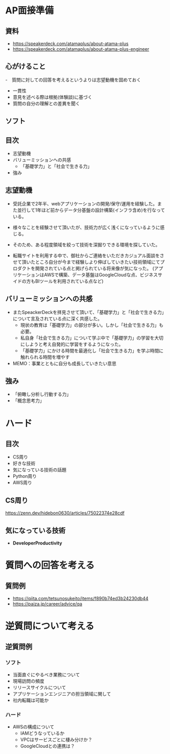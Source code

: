 # AP面接準備

## 資料
- https://speakerdeck.com/atamaplus/about-atama-plus
- https://speakerdeck.com/atamaplus/about-atama-plus-engineer

## 心がけること
-　質問に対しての回答を考えるというよりは志望動機を固めておく
- 一貫性
- 意見を述べる際は根拠(体験談)に基づく
- 質問の自分の理解との差異を聞く

## ソフト

## 目次
- 志望動機
- バリューミッションへの共感
  - 「基礎学力」と「社会で生きる力」
- 強み

## 志望動機
- 受託企業で2年半、webアプリケーションの開発/保守/運用を経験した。また並行して1年ほど前からデータ分基盤の設計構築(インフラ含め)を行なっている。
- 様々なことを経験させて頂いたが、技術力が広く浅くになっているように感じる。
- そのため、ある程度領域を絞って技術を深掘りできる環境を探していた。


- 転職サイトを利用する中で、御社からご連絡をいただきカジュアル面談をさせて頂いたところ自分が今まで経験しより伸ばしていきたい技術領域にてプロダクトを開発されている点と掲げられている将来像が気になった。
(アプリケーションはAWSで構築、データ基盤はGoogleCloudな点、ビジネスサイドの方もBIツールを利用されている点など)

## バリューミッションへの共感
- またSpeackerDeckを拝見させて頂いて、「基礎学力」と「社会で生きる力」について言及されている点に深く共感した。
  - 現状の教育は「基礎学力」の部分が多い。しかし「社会で生きる力」も必要。
  - 私自身「社会で生きる力」について学ぶ中で「基礎学力」の学習を大切にしようと考え自発的に学習をするようになった。
  - 「基礎学力」にかける時間を最適化し「社会で生きる力」を学ぶ時間に触れられる時間を増やす
- MEMO：事業とともに自分も成長していきたい意思

## 強み
- 「俯瞰し分析し行動する力」
- 「概念思考力」



# ハード

## 目次
- CS周り
- 好きな技術
- 気になっている技術の話題
- Python周り
- AWS周り

## CS周り

https://zenn.dev/hidebon0630/articles/75022374e28cdf

## 気になっている技術
- **DeveloperProductivity**

# 質問への回答を考える

## 質問例
- https://qiita.com/tetsunosukeito/items/f890b74ed3b24230db44
- https://paiza.jp/career/advice/qa

# 逆質問について考える

## 逆質問例

### ソフト
- 当面直ぐにやるべき業務について
- 現場訪問の頻度
- リリースサイクルについて
- アプリケーションエンジニアの担当領域に関して
- 社内転職は可能か

### ハード
- AWSの構成について
  - IAMどうなっているか
  - VPCはサービスごとに棲み分けか？
  - GoogleCloudとの連携は？

